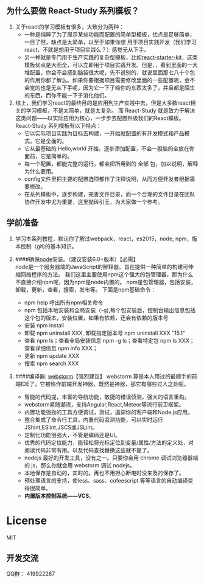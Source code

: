 ## 为什么要做 React-Study 系列模板？
1. 关于react的学习模板有很多，大致分为两种：
    - 一种是纯粹了为了展示某些功能而配置的简单型模板，优点是足够简单，一目了然，缺点是太简单，以至于如果你想
用于项目实践开发（我们学习react，不就是想用于项目实践么？）感觉无从下手。  
    - 另一种就是专门用于生产实践的复杂型模板，比如[react-starter-kit](https://github.com/kriasoft/react-starter-kit)，这类模板优点是大而全，可以立即用于项目实践开发。但是，，看到里面的一大堆配置，你会不会感到脑袋很大呢，先不说别的，就说里面那七八十个包的作用你都了解么。如果你要根据项目需要修改里面的一些配置呢，会不会觉的也是无从下手呢，因为它一下子给你的东西太多了，并且都是陌生的东西，而你不能一下子消化他们。
2. 综上，我们学习react的最终目的是应用到生产实践中去，但是大多数react相关的学习模板，不是太简单，就是太复杂。
而 React-Study 就是致力于解决这类问题——以实际应用为核心，一步步去配置升级我们的React模板。React-Study 系列模板有以下特点：
    - 它以实际项目实践为目标去构建，一开始就配置的有开发模式和产品模式，它是全面的。
    - 它从最基础的 Hello,world 开始，逐步添加配置，不会一股脑的全放在你面前，它是简单的。
    - 每一个配置，都能完整的运行，都会把所用到的 全部 包，加以说明，解释为什么要用。
    - config文件里把主要的配置选项都作了注释说明，从而方便开发者根据需要修改。
    - 在系列模板中，逐步构建，完善文件目录，而一个合理的文件目录在团队协作开发中尤为重要，这里抛砖引玉，为大家做一个参考。

## 学前准备
1. 学习本系列教程，默认你了解过webpack，react，es2015，node, npm，版本控制（git)的基本知识。

1. ####确保[node](http://nodejs.cn/)安装。（建议安装6.0+版本）【必需】  
    node是一个服务器端的JavaScript的解释器。旨在提供一种简单的构建可伸缩网络程序的方法。
    我们这里主要使用npm这个强大的包管理器，那为什么不直接介绍npm呢，因为npm是node内置的。
    npm是包管理器，包括安装，卸载，更新，查看，搜索，发布等。
    下面是npm基础命令：
    - npm help 呼出所有npm相关命令
    - npm 包括本地安装和全局安装（-g),每个包安装后，控制台输出信息包括这个包的版本，安装位置，如果有依赖，还会有依赖的版本号
    - 安装 npm install
    - 卸载 npm uninstall XXX, 卸载指定版本号 npm uninstall XXX "15.1" 
    - 查看 npm ls；查看全局安装信息 npm -g ls；查看特定包 npm ls XXX；查看详细信息 npm info XXX；
    - 更新 npm update XXX
    - 搜索 npm search XXX

1. ####编译器: [webstorm](https://www.jetbrains.com/webstorm/)【强烈建议】
    webstorm 算是本人用过的最顺手的前端IDE了，它被称作前端开发神器，既然是神器，那它有哪些过人之处呢。
    - 智能的代码提，丰富的导航功能，敏捷的错误侦测，强大的语言重构。
    - webstorm紧随潮流，支持Angular,React,Meteor等流行前卫框架。
    - 内置功能强劲的工具方便调试，测试，追踪你的客户端和Node.js应用。
    - 整合集成了命令行工具，内置代码监测功能，可以实时运行 JShint,ESlint,JSCS或JSLint。
    - 定制化功能很强大，不管是编码还是UI。
    - 优秀的代码定位能力，能轻松将光标定位到变量/属性/方法的定义处，对阅读代码非常有用。以及代码查找替换这些就不提了。
    - nodejs 最好的开发工具，没有之一。只要你会用 chrome 调试浏览器器端的 js，那么你就会用 webstorm 调试 nodejs。
    - 本地保存是自动的，实时的。再也不用担心断电时没来及的保存了。
    - 预处理语言的支持，使less、sass、cofeescript 等等语言的自动编译变得很简单。
    - **内置版本控制系统——VCS**。

# License
MIT

## 开发交流
QQ群： 419922267

    
